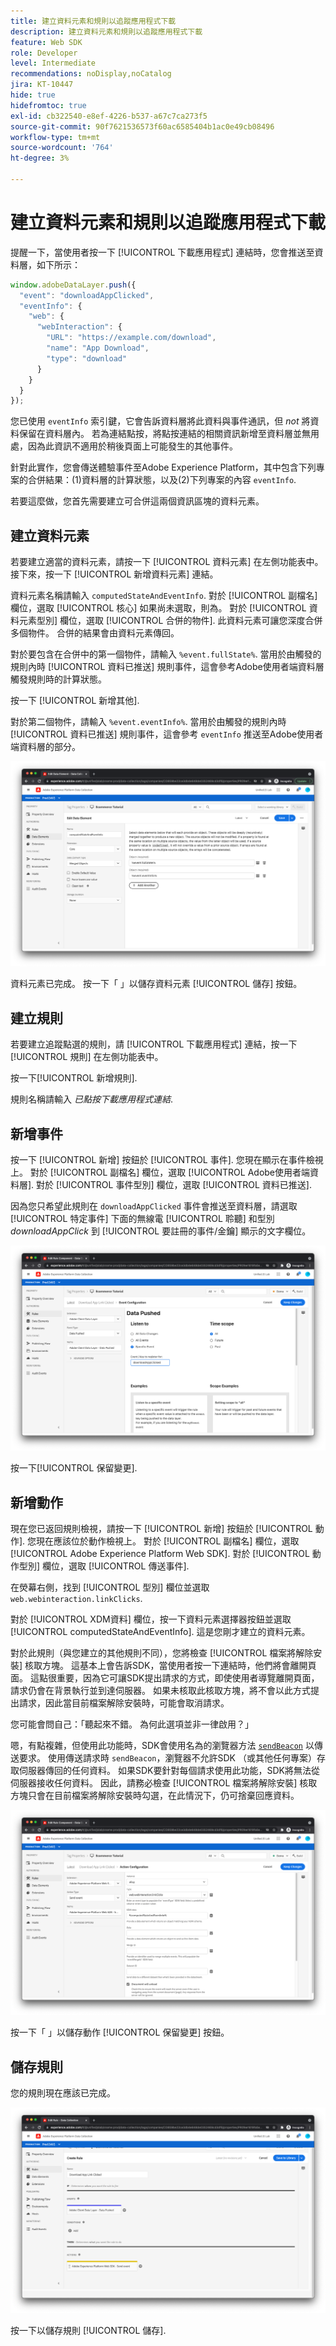 ```yaml
---
title: 建立資料元素和規則以追蹤應用程式下載
description: 建立資料元素和規則以追蹤應用程式下載
feature: Web SDK
role: Developer
level: Intermediate
recommendations: noDisplay,noCatalog
jira: KT-10447
hide: true
hidefromtoc: true
exl-id: cb322540-e8ef-4226-b537-a67c7ca273f5
source-git-commit: 90f7621536573f60ac6585404b1ac0e49cb08496
workflow-type: tm+mt
source-wordcount: '764'
ht-degree: 3%

---
```


# 建立資料元素和規則以追蹤應用程式下載

提醒一下，當使用者按一下 [!UICONTROL 下載應用程式] 連結時，您會推送至資料層，如下所示：

```js
window.adobeDataLayer.push({
  "event": "downloadAppClicked",
  "eventInfo": {
    "web": {
      "webInteraction": {
        "URL": "https://example.com/download",
        "name": "App Download",
        "type": "download"
      }
    }
  }
});
```

您已使用 `eventInfo` 索引鍵，它會告訴資料層將此資料與事件通訊，但 _not_ 將資料保留在資料層內。 若為連結點按，將點按連結的相關資訊新增至資料層並無用處，因為此資訊不適用於稍後頁面上可能發生的其他事件。

針對此實作，您會傳送體驗事件至Adobe Experience Platform，其中包含下列專案的合併結果：(1)資料層的計算狀態，以及(2)下列專案的內容 `eventInfo`.

若要這麼做，您首先需要建立可合併這兩個資訊區塊的資料元素。

## 建立資料元素

若要建立適當的資料元素，請按一下 [!UICONTROL 資料元素] 在左側功能表中。 接下來，按一下 [!UICONTROL 新增資料元素] 連結。

資料元素名稱請輸入 `computedStateAndEventInfo`. 對於 [!UICONTROL 副檔名] 欄位，選取 [!UICONTROL 核心] 如果尚未選取，則為。 對於 [!UICONTROL 資料元素型別] 欄位，選取 [!UICONTROL 合併的物件]. 此資料元素可讓您深度合併多個物件。 合併的結果會由資料元素傳回。

對於要包含在合併中的第一個物件，請輸入 `%event.fullState%`. 當用於由觸發的規則內時 [!UICONTROL 資料已推送] 規則事件，這會參考Adobe使用者端資料層觸發規則時的計算狀態。

按一下 [!UICONTROL 新增其他].

對於第二個物件，請輸入 `%event.eventInfo%`. 當用於由觸發的規則內時 [!UICONTROL 資料已推送] 規則事件，這會參考 `eventInfo` 推送至Adobe使用者端資料層的部分。

![computedStateAndEventInfo資料元素](../../../assets/implementation-strategy/computed-state-and-event-info-data-element.png)

資料元素已完成。 按一下「 」以儲存資料元素 [!UICONTROL 儲存] 按鈕。

## 建立規則

若要建立追蹤點選的規則，請 [!UICONTROL 下載應用程式] 連結，按一下 [!UICONTROL 規則] 在左側功能表中。

按一下[!UICONTROL 新增規則].

規則名稱請輸入 _已點按下載應用程式連結_.

## 新增事件

按一下 [!UICONTROL 新增] 按鈕於 [!UICONTROL 事件]. 您現在顯示在事件檢視上。 對於 [!UICONTROL 副檔名] 欄位，選取 [!UICONTROL Adobe使用者端資料層]. 對於 [!UICONTROL 事件型別] 欄位，選取 [!UICONTROL 資料已推送].

因為您只希望此規則在 `downloadAppClicked` 事件會推送至資料層，請選取 [!UICONTROL 特定事件] 下面的無線電 [!UICONTROL 聆聽] 和型別 _downloadAppClick_ 到 [!UICONTROL 要註冊的事件/金鑰]  顯示的文字欄位。

![下載應用程式點選事件](../../../assets/implementation-strategy/download-app-clicked-event.png)

按一下[!UICONTROL 保留變更].

## 新增動作

現在您已返回規則檢視，請按一下 [!UICONTROL 新增] 按鈕於 [!UICONTROL 動作]. 您現在應該位於動作檢視上。 對於 [!UICONTROL 副檔名] 欄位，選取 [!UICONTROL Adobe Experience Platform Web SDK]. 對於 [!UICONTROL 動作型別] 欄位，選取 [!UICONTROL 傳送事件].

在熒幕右側，找到 [!UICONTROL 型別] 欄位並選取 `web.webinteraction.linkClicks`.

對於 [!UICONTROL XDM資料] 欄位，按一下資料元素選擇器按鈕並選取 [!UICONTROL computedStateAndEventInfo]. 這是您剛才建立的資料元素。

對於此規則（與您建立的其他規則不同），您將檢查 [!UICONTROL 檔案將解除安裝] 核取方塊。 這基本上會告訴SDK，當使用者按一下連結時，他們將會離開頁面。 這點很重要，因為它可讓SDK提出請求的方式，即使使用者導覽離開頁面，請求仍會在背景執行並到達伺服器。 如果未核取此核取方塊，將不會以此方式提出請求，因此當目前檔案解除安裝時，可能會取消請求。

您可能會問自己：「聽起來不錯。 為何此選項並非一律啟用？」

嗯，有點複雜，但使用此功能時，SDK會使用名為的瀏覽器方法 [`sendBeacon`](https://developer.mozilla.org/zh-TW/docs/Web/API/Navigator/sendBeacon) 以傳送要求。 使用傳送請求時 `sendBeacon`，瀏覽器不允許SDK （或其他任何專案）存取伺服器傳回的任何資料。 如果SDK要針對每個請求使用此功能，SDK將無法從伺服器接收任何資料。 因此，請務必檢查 [!UICONTROL 檔案將解除安裝] 核取方塊只會在目前檔案將解除安裝時勾選，在此情況下，仍可捨棄回應資料。

![檔案將解除安裝核取方塊](../../../assets/implementation-strategy/document-will-unload.png)

按一下「 」以儲存動作 [!UICONTROL 保留變更] 按鈕。

## 儲存規則

您的規則現在應該已完成。

![下載應用程式連結點選規則](../../../assets/implementation-strategy/download-app-link-clicked-rule.png)

按一下以儲存規則 [!UICONTROL 儲存].
